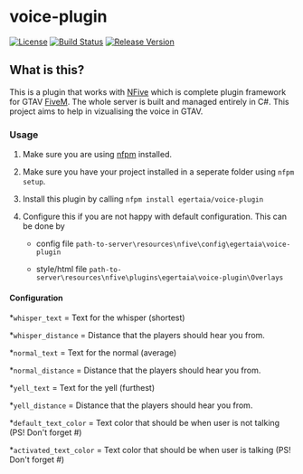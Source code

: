 # voice-plugin
[![License](https://img.shields.io/github/license/egertaia/voice-plugin.svg)](LICENSE)
[![Build Status](https://img.shields.io/appveyor/ci/egertaia/voice-plugin.svg)](https://ci.appveyor.com/project/egertaia/voice-plugin)
[![Release Version](https://img.shields.io/github/release/egertaia/voice-plugin/all.svg)](https://github.com/egertaia/voice-plugin/releases)

## What is this?
This is a plugin that works with [NFive](https://github.com/NFive/NFive) which is complete plugin framework for GTAV [FiveM](https://fivem.net/).
The whole server is built and managed entirely in C#.
This project aims to help in vizualising the voice in GTAV.

### Usage
1. Make sure you are using [nfpm](https://github.com/NFive/nfpm) installed.

2. Make sure you have your project installed in a seperate folder using `nfpm setup`.

3. Install this plugin by calling `nfpm install egertaia/voice-plugin`

4. Configure this if you are not happy with default configuration. This can be done by
   * config file `path-to-server\resources\nfive\config\egertaia\voice-plugin`
   
   * style/html file `path-to-server\resources\nfive\plugins\egertaia\voice-plugin\Overlays`
   
#### Configuration
*`whisper_text` = Text for the whisper (shortest)

*`whisper_distance` = Distance that the players should hear you from.

*`normal_text` = Text for the normal (average)

*`normal_distance` = Distance that the players should hear you from.

*`yell_text` = Text for the yell (furthest)

*`yell_distance` = Distance that the players should hear you from.

*`default_text_color` = Text color that should be when user is not talking (PS! Don't forget #)

*`activated_text_color` = Text color that should be when user is talking (PS! Don't forget #)

